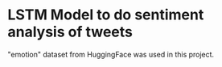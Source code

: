 # LSTM Model to do sentiment analysis of tweets
"emotion" dataset from HuggingFace was used in this project.
